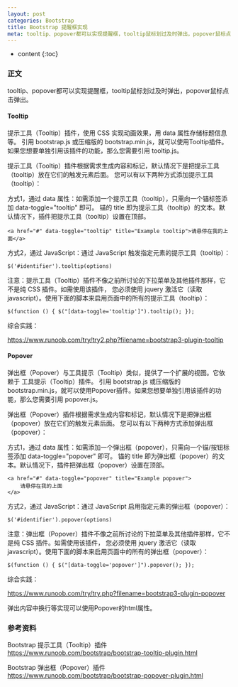 ```yaml
---
layout: post
categories: Bootstrap
title: Bootstrap 提醒框实现
meta: tooltip、popover都可以实现提醒框，tooltip鼠标划过及时弹出，popover鼠标点击弹出。
---
```

* content
{:toc}

### 正文

tooltip、popover都可以实现提醒框，tooltip鼠标划过及时弹出，popover鼠标点击弹出。

#### Tooltip

提示工具（Tooltip）插件，使用 CSS 实现动画效果，用 data 属性存储标题信息等。
引用 bootstrap.js 或压缩版的 bootstrap.min.js，就可以使用Tooltip插件。如果您想要单独引用该插件的功能，那么您需要引用 tooltip.js。

提示工具（Tooltip）插件根据需求生成内容和标记，默认情况下是把提示工具（tooltip）放在它们的触发元素后面。
您可以有以下两种方式添加提示工具（tooltip）：

方式1，通过 data 属性：如需添加一个提示工具（tooltip），只需向一个锚标签添加 data-toggle="tooltip" 即可。
锚的 title 即为提示工具（tooltip）的文本。默认情况下，插件把提示工具（tooltip）设置在顶部。 
```
<a href="#" data-toggle="tooltip" title="Example tooltip">请悬停在我的上面</a>
```

方式2，通过 JavaScript：通过 JavaScript 触发指定元素的提示工具（tooltip）： 
```
$('#identifier').tooltip(options)
```

注意：提示工具（Tooltip）插件不像之前所讨论的下拉菜单及其他插件那样，它不是纯 CSS 插件。如需使用该插件，
您必须使用 jquery 激活它（读取 javascript）。使用下面的脚本来启用页面中的所有的提示工具（tooltip）： 
```
$(function () { $("[data-toggle='tooltip']").tooltip(); });
```

综合实践：

<https://www.runoob.com/try/try2.php?filename=bootstrap3-plugin-tooltip>

#### Popover

弹出框（Popover）与工具提示（Tooltip）类似，提供了一个扩展的视图。它依赖于 工具提示（Tooltip）插件。
引用 bootstrap.js 或压缩版的 bootstrap.min.js，就可以使用Popover插件。如果您想要单独引用该插件的功能，那么您需要引用 popover.js。

弹出框（Popover）插件根据需求生成内容和标记，默认情况下是把弹出框（popover）放在它们的触发元素后面。
您可以有以下两种方式添加弹出框（popover）：

方式1，通过 data 属性：如需添加一个弹出框（popover），只需向一个锚/按钮标签添加 data-toggle="popover" 即可。
锚的 title 即为弹出框（popover）的文本。默认情况下，插件把弹出框（popover）设置在顶部。 
```
<a href="#" data-toggle="popover" title="Example popover">
    请悬停在我的上面
</a>
```

方式2，通过 JavaScript：通过 JavaScript 启用指定元素的弹出框（popover）： 
```
$('#identifier').popover(options)
```

注意：弹出框（Popover）插件不像之前所讨论的下拉菜单及其他插件那样，它不是纯 CSS 插件。如需使用该插件，
您必须使用 jquery 激活它（读取 javascript）。使用下面的脚本来启用页面中的所有的弹出框（popover）： 
```
$(function () { $("[data-toggle='popover']").popover(); });
```

综合实践：

<https://www.runoob.com/try/try.php?filename=bootstrap3-plugin-popover>

弹出内容中换行等实现可以使用Popover的html属性。

### 参考资料 

Bootstrap 提示工具（Tooltip）插件 <https://www.runoob.com/bootstrap/bootstrap-tooltip-plugin.html>

Bootstrap 弹出框（Popover）插件 <https://www.runoob.com/bootstrap/bootstrap-popover-plugin.html>

